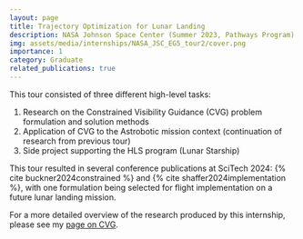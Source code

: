 ```yaml
---
layout: page
title: Trajectory Optimization for Lunar Landing
description: NASA Johnson Space Center (Summer 2023, Pathways Program)
img: assets/media/internships/NASA_JSC_EG5_tour2/cover.png
importance: 1
category: Graduate
related_publications: true
---
```


This tour consisted of three different high-level tasks:
<ol>
    <li> Research on the Constrained Visibility Guidance (CVG) problem formulation and solution methods </li>
    <li> Application of CVG to the Astrobotic mission context (continuation of research from previous tour) </li>
    <li> Side project supporting the HLS program (Lunar Starship) </li>
</ol>

This tour resulted in several conference publications at SciTech 2024: {% cite buckner2024constrained %} and {% cite shaffer2024implementation %}, with one formulation being selected for flight implementation on a future lunar landing mission.

For a more detailed overview of the research produced by this internship, please see my [page on CVG](https://bucknercsamuel.github.io/projects/CVG/).